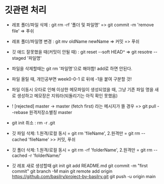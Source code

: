 깃관련 처리
=============
* 레포 폴더/파일 삭제 : git rm -rf '폴더 및 파일명' => git commit -m 'remove file' => 푸쉬
* 레포 폴더/파일명 변경 : git mv oldName newName => 커밋 => 푸쉬
* 깃 애드 잘못했을 때(커밋이 안될 때) : git reset --soft HEAD^ => git resotre --staged '파일명'
* 파일을 삭제할때는 git rm '파일명'으로 해야함! add로 하면 안된다.
* 파일 올릴 때, 개인공부면 week0-0-1 로 뒤에 -1을 붙여 구분할 것!
* 파일 이동시 오타로 인해 이상한 메모파일이 생성되었을 때, 그냥 기존 파일 명을 새로 생성하고 메모장은 지워라(되돌리기는 아직 확인 못했음)
* ! [rejected]        master -> master (fetch first) 라는 메시지가 뜰 경우 => git pull --rebase 원격저장소별칭 master
* git init 취소 : rm -r .git
* 깃 파일 삭제: 1.원격/로컬 동시 = git rm 'fileName', 2.원격만 = git rm --cached 'fileName' >> 커밋, 푸쉬
* 깃 폴더 삭제: 1.원격/로컬 동시 = git rm -rf 'folderName', 2.원격만 = git rm --cached -r 'folderName/'

* 깃 레포 새로 생성할때 
git init
git add README.md
git commit -m "first commit"
git branch -M main
git remote add origin https://github.com/basilry/project-by-basilry.git
git push -u origin main